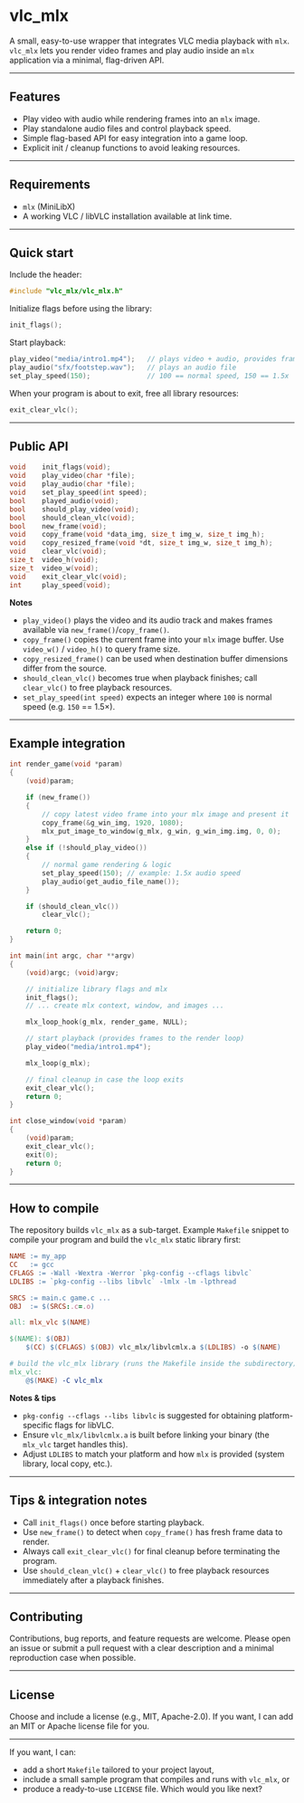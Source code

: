# vlc\_mlx

A small, easy-to-use wrapper that integrates VLC media playback with `mlx`.
`vlc_mlx` lets you render video frames and play audio inside an `mlx` application via a minimal, flag-driven API.

---

## Features

* Play video with audio while rendering frames into an `mlx` image.
* Play standalone audio files and control playback speed.
* Simple flag-based API for easy integration into a game loop.
* Explicit init / cleanup functions to avoid leaking resources.

---

## Requirements

* `mlx` (MiniLibX)
* A working VLC / libVLC installation available at link time.

---

## Quick start

Include the header:

```c
#include "vlc_mlx/vlc_mlx.h"
```

Initialize flags before using the library:

```c
init_flags();
```

Start playback:

```c
play_video("media/intro1.mp4");   // plays video + audio, provides frames to render
play_audio("sfx/footstep.wav");   // plays an audio file
set_play_speed(150);              // 100 == normal speed, 150 == 1.5x
```

When your program is about to exit, free all library resources:

```c
exit_clear_vlc();
```

---

## Public API

```c
void    init_flags(void);
void    play_video(char *file);
void    play_audio(char *file);
void    set_play_speed(int speed);
bool    played_audio(void);
bool    should_play_video(void);
bool    should_clean_vlc(void);
bool    new_frame(void);
void    copy_frame(void *data_img, size_t img_w, size_t img_h);
void    copy_resized_frame(void *dt, size_t img_w, size_t img_h);
void    clear_vlc(void);
size_t  video_h(void);
size_t  video_w(void);
void    exit_clear_vlc(void);
int     play_speed(void);
```

**Notes**

* `play_video()` plays the video and its audio track and makes frames available via `new_frame()`/`copy_frame()`.
* `copy_frame()` copies the current frame into your `mlx` image buffer. Use `video_w()` / `video_h()` to query frame size.
* `copy_resized_frame()` can be used when destination buffer dimensions differ from the source.
* `should_clean_vlc()` becomes true when playback finishes; call `clear_vlc()` to free playback resources.
* `set_play_speed(int speed)` expects an integer where `100` is normal speed (e.g. `150` == 1.5×).

---

## Example integration

```c
int render_game(void *param)
{
    (void)param;

    if (new_frame())
    {
        // copy latest video frame into your mlx image and present it
        copy_frame(&g_win_img, 1920, 1080);
        mlx_put_image_to_window(g_mlx, g_win, g_win_img.img, 0, 0);
    }
    else if (!should_play_video())
    {
        // normal game rendering & logic
        set_play_speed(150); // example: 1.5x audio speed
        play_audio(get_audio_file_name());
    }

    if (should_clean_vlc())
        clear_vlc();

    return 0;
}

int main(int argc, char **argv)
{
    (void)argc; (void)argv;

    // initialize library flags and mlx
    init_flags();
    // ... create mlx context, window, and images ...

    mlx_loop_hook(g_mlx, render_game, NULL);

    // start playback (provides frames to the render loop)
    play_video("media/intro1.mp4");

    mlx_loop(g_mlx);

    // final cleanup in case the loop exits
    exit_clear_vlc();
    return 0;
}

int close_window(void *param)
{
    (void)param;
    exit_clear_vlc();
    exit(0);
    return 0;
}
```

---

## How to compile

The repository builds `vlc_mlx` as a sub-target. Example `Makefile` snippet to compile your program and build the `vlc_mlx` static library first:

```makefile
NAME := my_app
CC   := gcc
CFLAGS := -Wall -Wextra -Werror `pkg-config --cflags libvlc` 
LDLIBS := `pkg-config --libs libvlc` -lmlx -lm -lpthread

SRCS := main.c game.c ...
OBJ  := $(SRCS:.c=.o)

all: mlx_vlc $(NAME)

$(NAME): $(OBJ)
	$(CC) $(CFLAGS) $(OBJ) vlc_mlx/libvlcmlx.a $(LDLIBS) -o $(NAME)

# build the vlc_mlx library (runs the Makefile inside the subdirectory)
mlx_vlc:
	@$(MAKE) -C vlc_mlx
```

**Notes & tips**

* `pkg-config --cflags --libs libvlc` is suggested for obtaining platform-specific flags for libVLC.
* Ensure `vlc_mlx/libvlcmlx.a` is built before linking your binary (the `mlx_vlc` target handles this).
* Adjust `LDLIBS` to match your platform and how `mlx` is provided (system library, local copy, etc.).

---

## Tips & integration notes

* Call `init_flags()` once before starting playback.
* Use `new_frame()` to detect when `copy_frame()` has fresh frame data to render.
* Always call `exit_clear_vlc()` for final cleanup before terminating the program.
* Use `should_clean_vlc()` + `clear_vlc()` to free playback resources immediately after a playback finishes.

---

## Contributing

Contributions, bug reports, and feature requests are welcome. Please open an issue or submit a pull request with a clear description and a minimal reproduction case when possible.

---

## License

Choose and include a license (e.g., MIT, Apache-2.0). If you want, I can add an MIT or Apache license file for you.

---

If you want, I can:

* add a short `Makefile` tailored to your project layout,
* include a small sample program that compiles and runs with `vlc_mlx`, or
* produce a ready-to-use `LICENSE` file. Which would you like next?
